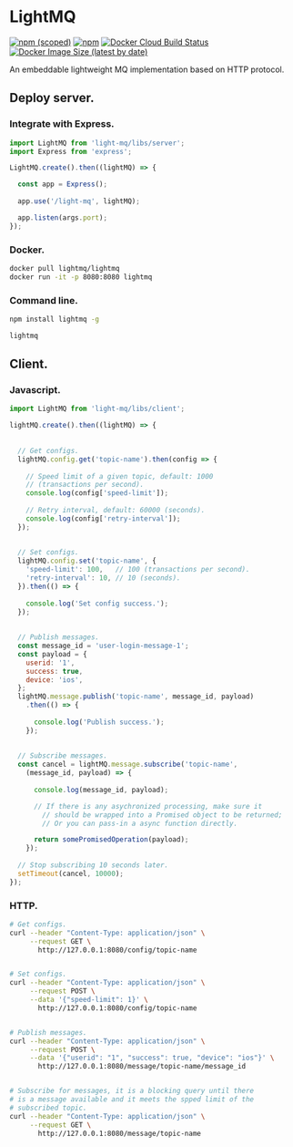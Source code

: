 # LightMQ

[![npm (scoped)](https://img.shields.io/npm/v/@aguang/lightmq)](https://www.npmjs.com/package/@aguang/lightmq)
[![npm](https://img.shields.io/npm/dm/@aguang/lightmq)](https://www.npmjs.com/package/@aguang/lightmq)
[![Docker Cloud Build Status](https://img.shields.io/docker/cloud/build/lightmq/lightmq)](https://hub.docker.com/r/lightmq/lightmq/builds)
[![Docker Image Size (latest by date)](https://img.shields.io/docker/image-size/lightmq/lightmq)](https://hub.docker.com/r/lightmq/lightmq)

An embeddable lightweight MQ implementation based on HTTP protocol.

## Deploy server.

### Integrate with Express.

```javascript
import LightMQ from 'light-mq/libs/server';
import Express from 'express';

LightMQ.create().then((lightMQ) => {

  const app = Express();
  
  app.use('/light-mq', lightMQ);

  app.listen(args.port);
});
```

### Docker.

```bash
docker pull lightmq/lightmq
docker run -it -p 8080:8080 lightmq
```

### Command line.

```bash
npm install lightmq -g

lightmq
```

## Client.

### Javascript.

```javascript
import LightMQ from 'light-mq/libs/client';

lightMQ.create().then((lightMQ) => {
  
  
  // Get configs.
  lightMQ.config.get('topic-name').then(config => {
  
    // Speed limit of a given topic, default: 1000
    // (transactions per second).
    console.log(config['speed-limit']);
    
    // Retry interval, default: 60000 (seconds).
    console.log(config['retry-interval']);
  });
  
  
  // Set configs.
  lightMQ.config.set('topic-name', {
    'speed-limit': 100,   // 100 (transactions per second).
    'retry-interval': 10, // 10 (seconds).
  }).then(() => {
    
    console.log('Set config success.');
  });
  
  
  // Publish messages.
  const message_id = 'user-login-message-1';
  const payload = {
    userid: '1',
    success: true,
    device: 'ios',
  };
  lightMQ.message.publish('topic-name', message_id, payload)
    .then(() => {
    
      console.log('Publish success.');
    });
  
  
  // Subscribe messages.
  const cancel = lightMQ.message.subscribe('topic-name',
  	(message_id, payload) => {
    
      console.log(message_id, payload);

      // If there is any asychronized processing, make sure it
    	// should be wrapped into a Promised object to be returned;
    	// Or you can pass-in a async function directly.

      return somePromisedOperation(payload);
    });
  
  // Stop subscribing 10 seconds later.
  setTimeout(cancel, 10000);
});
```

### HTTP.

```bash
# Get configs.
curl --header "Content-Type: application/json" \
     --request GET \
       http://127.0.0.1:8080/config/topic-name


# Set configs.
curl --header "Content-Type: application/json" \
     --request POST \
     --data '{"speed-limit": 1}' \
       http://127.0.0.1:8080/config/topic-name


# Publish messages.
curl --header "Content-Type: application/json" \
     --request POST \
     --data '{"userid": "1", "success": true, "device": "ios"}' \
       http://127.0.0.1:8080/message/topic-name/message_id 


# Subscribe for messages, it is a blocking query until there
# is a message available and it meets the spped limit of the
# subscribed topic.
curl --header "Content-Type: application/json" \
     --request GET \
       http://127.0.0.1:8080/message/topic-name
```
